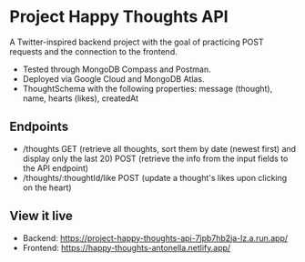 # Project Happy Thoughts API
A Twitter-inspired backend project with the goal of practicing POST requests and the connection to the frontend.

- Tested through MongoDB Compass and Postman.
- Deployed via Google Cloud and MongoDB Atlas.
- ThoughtSchema with the following properties: message (thought), name, hearts (likes), createdAt

## Endpoints 

- /thoughts
GET (retrieve all thoughts, sort them by date (newest first) and display only the last 20)
POST (retrieve the info from the input fields to the API endpoint)
- /thoughts/:thoughtId/like
POST (update a thought's likes upon clicking on the heart)
## View it live
- Backend: https://project-happy-thoughts-api-7jpb7hb2ja-lz.a.run.app/
- Frontend: https://happy-thoughts-antonella.netlify.app/
